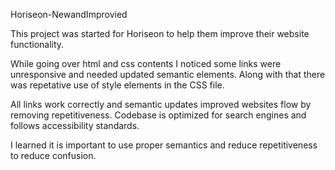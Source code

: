 Horiseon-NewandImprovied

This project was started for Horiseon to help them improve their website functionality. 

While going over html and css contents I noticed some links were unresponsive and needed updated semantic elements. Along with that there was repetative use of style elements in the CSS file. 

All links work correctly and semantic updates improved websites flow by removing repetitiveness. Codebase is optimized for search engines and follows accessibility standards.

I learned it is important to use proper semantics and reduce repetitiveness to reduce confusion.